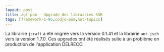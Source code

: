 ```yaml
---
layout: post
title: agf-pom - Upgrade des librairies SSH
tags: [framework-1-95,codjo-pom,hot-topics]
---
```

La librairie ```jcraft``` a été migrée vers la version 0.1.41 et la librairie ```ant-jsch``` vers la version 1.7.0.
Ces upgrades ont été réalisés suite à un problème en production de l'application DELRECO.